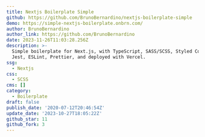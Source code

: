 ```yaml
---
title: Nextjs Boilerplate Simple
github: https://github.com/BrunoBernardino/nextjs-boilerplate-simple
demo: https://simple-nextjs-boilerplate.onbrn.com/
author: BrunoBernardino
author_link: https://github.com/BrunoBernardino
date: 2023-11-26T11:03:28.256Z
description: >-
  Simple boilerplate for Next.js, with TypeScript, SASS/SCSS, Styled Components,
  Jest, ESLint, Prettier, and deployed with Vercel.
ssg:
  - Nextjs
css:
  - SCSS
cms: []
category:
  - Boilerplate
draft: false
publish_date: '2020-07-12T20:46:54Z'
update_date: '2023-10-27T18:05:22Z'
github_star: 11
github_fork: 3
---
```

